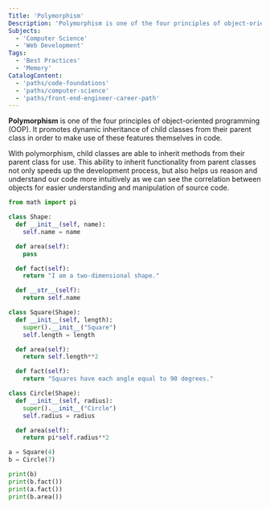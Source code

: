 ```yaml
---
Title: 'Polymorphism'
Description: 'Polymorphism is one of the four principles of object-oriented programming (OOP). It promotes dynamic inheritance of child classes from their parent class in order to make use of these features themselves in code. With polymorphism, child classes are able to inherit methods from their parent class for use. This ability to inherit functionality from parent classes not only speeds up the development process, but also helps us reason and understand our code more intuitively as we can see the correlation between objects for easier understanding and manipulation of source code. py from math import pi class Shape: def init(self, name): self.name = name'
Subjects:
  - 'Computer Science'
  - 'Web Development'
Tags:
  - 'Best Practices'
  - 'Memory'
CatalogContent:
  - 'paths/code-foundations'
  - 'paths/computer-science'
  - 'paths/front-end-engineer-career-path'
---
```


**Polymorphism** is one of the four principles of object-oriented programming (OOP). It promotes dynamic inheritance of child classes from their parent class in order to make use of these features themselves in code.

With polymorphism, child classes are able to inherit methods from their parent class for use. This ability to inherit functionality from parent classes not only speeds up the development process, but also helps us reason and understand our code more intuitively as we can see the correlation between objects for easier understanding and manipulation of source code.

```py
from math import pi

class Shape:
  def __init__(self, name):
    self.name = name

  def area(self):
    pass

  def fact(self):
    return "I am a two-dimensional shape."

  def __str__(self):
    return self.name

class Square(Shape):
  def __init__(self, length):
    super().__init__("Square")
    self.length = length

  def area(self):
    return self.length**2

  def fact(self):
    return "Squares have each angle equal to 90 degrees."

class Circle(Shape):
  def __init__(self, radius):
    super().__init__("Circle")
    self.radius = radius

  def area(self):
    return pi*self.radius**2

a = Square(4)
b = Circle(7)

print(b)
print(b.fact())
print(a.fact())
print(b.area())
```
